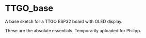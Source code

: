 # TTGO_base
A base sketch for a TTGO ESP32 board with OLED display.

These are the absolute essentials. Temporarily uploaded for Philipp.
